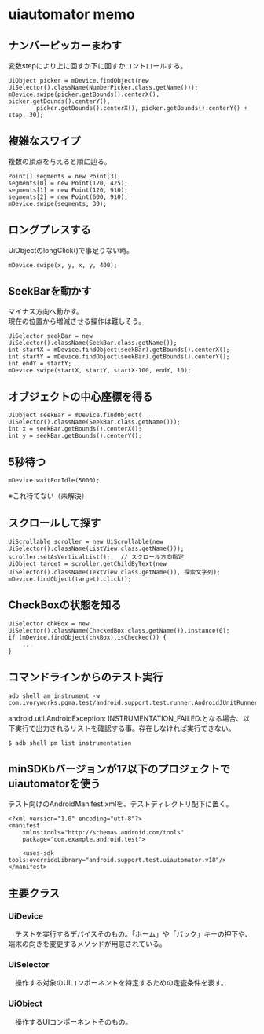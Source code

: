 # uiautomator memo
## ナンバーピッカーまわす
変数stepにより上に回すか下に回すかコントロールする。

    UiObject picker = mDevice.findObject(new UiSelector().className(NumberPicker.class.getName()));
    mDevice.swipe(picker.getBounds().centerX(), picker.getBounds().centerY(),
            picker.getBounds().centerX(), picker.getBounds().centerY() + step, 30);

## 複雑なスワイプ
複数の頂点を与えると順に辿る。

    Point[] segments = new Point[3];
    segments[0] = new Point(120, 425);
    segments[1] = new Point(120, 910);
    segments[2] = new Point(600, 910);
    mDevice.swipe(segments, 30);

## ロングプレスする
UiObjectのlongClick()で事足りない時。

    mDevice.swipe(x, y, x, y, 400);

## SeekBarを動かす
マイナス方向へ動かす。  
現在の位置から増減させる操作は難しそう。

    UiSelector seekBar = new UiSelector().className(SeekBar.class.getName());
    int startX = mDevice.findObject(seekBar).getBounds().centerX();
    int startY = mDevice.findObject(seekBar).getBounds().centerY();
    int endY = startY;
    mDevice.swipe(startX, startY, startX-100, endY, 10);

## オブジェクトの中心座標を得る
    UiObject seekBar = mDevice.findObject( UiSelector().className(SeekBar.class.getName()));
    int x = seekBar.getBounds().centerX();
    int y = seekBar.getBounds().centerY();

## 5秒待つ

    mDevice.waitForIdle(5000);

※これ待てない（未解決）

## スクロールして探す
    UiScrollable scroller = new UiScrollable(new UiSelector().className(ListView.class.getName()));
    scroller.setAsVerticalList();   // スクロール方向指定
    UiObject target = scroller.getChildByText(new UiSelector().className(TextView.class.getName()), 探索文字列);
    mDevice.findObject(target).click();

## CheckBoxの状態を知る

    UiSelector chkBox = new UiSelector().className(CheckedBox.class.getName()).instance(0);
    if (mDevice.findObject(chkBox).isChecked()) {
        ...
    }

## コマンドラインからのテスト実行
    adb shell am instrument -w com.ivoryworks.pgma.test/android.support.test.runner.AndroidJUnitRunner

android.util.AndroidException: INSTRUMENTATION_FAILED:となる場合、以下実行で出力されるリストを確認する事。存在しなければ実行できない。

    $ adb shell pm list instrumentation

## minSDKbバージョンが17以下のプロジェクトでuiautomatorを使う
テスト向けのAndroidManifest.xmlを、テストディレクトリ配下に置く。

    <?xml version="1.0" encoding="utf-8"?>
    <manifest
        xmlns:tools="http://schemas.android.com/tools"
        package="com.example.android.test">

        <uses-sdk tools:overrideLibrary="android.support.test.uiautomator.v18"/>
    </manifest>

## 主要クラス
### UiDevice
　テストを実行するデバイスそのもの。「ホーム」や「バック」キーの押下や、端末の向きを変更するメソッドが用意されている。

### UiSelector
　操作する対象のUIコンポーネントを特定するための走査条件を表す。

### UiObject
　操作するUIコンポーネントそのもの。
